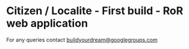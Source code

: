 # Citizen / Localite - First build - RoR web application

For any queries contact buildyourdream@googlegroups.com 